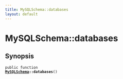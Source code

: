 ```yaml
---
title: MySQLSchema::databases
layout: default
---
```


# MySQLSchema::databases

## Synopsis

<code>public function <b><a href="MySQLSchema">MySQLSchema</a>::databases</b>()</code>

